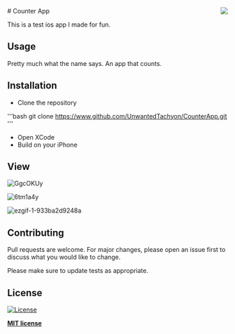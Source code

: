 <img src="https://user-images.githubusercontent.com/42587570/77418957-a4ee9f80-6ded-11ea-885d-f4ef7f893b95.jpg" align="right" />
# Counter App

This is a test ios app I made for fun.

## Usage

Pretty much what the name says. An app that counts.

## Installation

- Clone the repository

'''bash
git clone https://www.github.com/UnwantedTachyon/CounterApp.git
'''

- Open XCode
- Build on your iPhone

## View
![GgcOKUy](https://user-images.githubusercontent.com/42587570/77419408-5e4d7500-6dee-11ea-81b4-d1ff53a3454d.png)

![6tm1a4y](https://user-images.githubusercontent.com/42587570/77419437-69080a00-6dee-11ea-8157-0debcb798c76.png)

![ezgif-1-933ba2d9248a](https://user-images.githubusercontent.com/42587570/77419368-4e359580-6dee-11ea-9244-ce0a2df2cd94.gif)

## Contributing
Pull requests are welcome. For major changes, please open an issue first to discuss what you would like to change.

Please make sure to update tests as appropriate.

## License

[![License](http://img.shields.io/:license-mit-blue.svg?style=flat-square)](http://badges.mit-license.org)

**[MIT license](https://choosealicense.com/licenses/mit/)**
